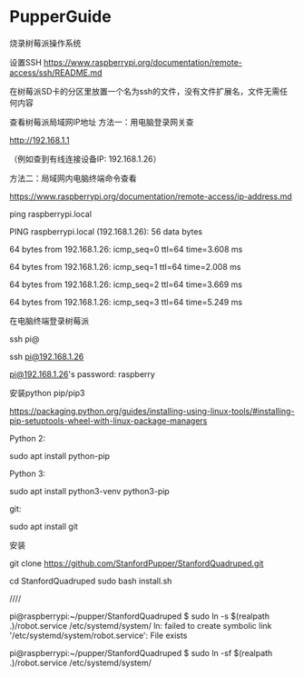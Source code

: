 # PupperGuide

烧录树莓派操作系统

设置SSH https://www.raspberrypi.org/documentation/remote-access/ssh/README.md

在树莓派SD卡的分区里放置一个名为ssh的文件，没有文件扩展名，文件无需任何内容

查看树莓派局域网IP地址 方法一：用电脑登录网关查

http://192.168.1.1

（例如查到有线连接设备IP: 192.168.1.26）

方法二：局域网内电脑终端命令查看

https://www.raspberrypi.org/documentation/remote-access/ip-address.md

ping raspberrypi.local

PING raspberrypi.local (192.168.1.26): 56 data bytes

64 bytes from 192.168.1.26: icmp_seq=0 ttl=64 time=3.608 ms

64 bytes from 192.168.1.26: icmp_seq=1 ttl=64 time=2.008 ms

64 bytes from 192.168.1.26: icmp_seq=2 ttl=64 time=3.669 ms

64 bytes from 192.168.1.26: icmp_seq=3 ttl=64 time=5.249 ms

在电脑终端登录树莓派

ssh pi@

ssh pi@192.168.1.26

pi@192.168.1.26's password: raspberry

安装python pip/pip3

https://packaging.python.org/guides/installing-using-linux-tools/#installing-pip-setuptools-wheel-with-linux-package-managers

Python 2:

sudo apt install python-pip

Python 3:

sudo apt install python3-venv python3-pip

git:

sudo apt install git

安装

git clone https://github.com/StanfordPupper/StanfordQuadruped.git

cd StanfordQuadruped sudo bash install.sh

////

pi@raspberrypi:~/pupper/StanfordQuadruped $ sudo ln -s $(realpath .)/robot.service /etc/systemd/system/ ln: failed to create symbolic link '/etc/systemd/system/robot.service': File exists

pi@raspberrypi:~/pupper/StanfordQuadruped $ sudo ln -sf $(realpath .)/robot.service /etc/systemd/system/





